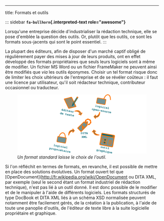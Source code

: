 ---
title: Formats et outils

::: sidebar
**`fa-bullhorn`{.interpreted-text role="awesome"}**

Lorsqu\'une entreprise décide d\'industrialiser la rédaction technique,
elle se pose d\'emblée la question des outils. Or, plutôt que les
outils, ce sont les formats sous-jacents qui sont le point essentiel.
:::

La plupart des éditeurs, afin de disposer d\'un marché captif obligé de
régulièrement payer des mises à jour de leurs produits, ont en effet
développé des formats propriétaires que seuls leurs logiciels sont à
même de modifier. Un fichier MS Word ou un fichier FrameMaker ne peuvent
ainsi être modifiés que *via* les outils éponymes. Choisir un tel format
risque donc de limiter les choix ultérieurs de l\'entreprise et de se
révéler coûteux : il faut une licence par utilisateur, qu\'il soit
rédacteur technique, contributeur occasionnel ou traducteur.

<figure>
<img src="graphics/format-standard.svg"
alt="graphics/format-standard.svg" />
<figcaption><em>Un format standard laisse le choix de
l'outil.</em></figcaption>
</figure>

Si l\'on réfléchit en termes de formats, en revanche, il est possible de
mettre en place des solutions évolutives. Un format ouvert tel que
\[OpenDocument\](<http://fr.wikipedia.org/wiki/OpenDocument> ou DITA
XML, par exemple (seul le second étant un format industriel de rédaction
technique), n\'est pas lié à un outil donné. Il est donc possible de le
modifier et de le manipuler à l\'aide de différents logiciels. Les
formats structurés de type DocBook et DITA XML liés à un schéma XSD
normalisée peuvent notamment être facilement gérés, de la création à la
publication, à l\'aide de toute une panoplie d\'outils, de l\'éditeur de
texte libre à la suite logicielle propriétaire et graphique.
